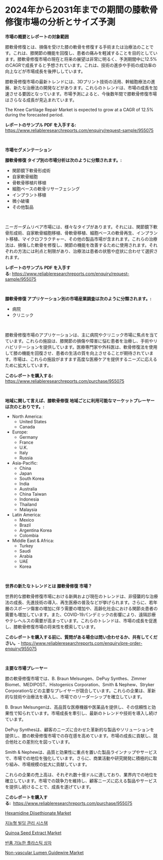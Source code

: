 <p><h1>2024年から2031年までの期間の膝軟骨修復市場の分析とサイズ予測</h1></p><p><strong>市場の概要とレポートの対象範囲</strong></p>
<p><p>膝軟骨修復とは、損傷を受けた膝の軟骨を修復する手術または治療法のことです。これは、膝関節の機能を回復し、患者の痛みを軽減することを目的としています。膝軟骨修復市場の現在と将来の展望は非常に明るく、予測期間中に12.5%のCAGRで成長すると予想されています。これは、技術の進歩や手術の成功率の向上などが市場成長を後押ししています。</p><p>膝軟骨修復市場の最新トレンドには、3Dプリント技術の活用、幹細胞療法の進展、新たな治療法の開発などがあります。これらのトレンドは、市場の成長を加速させる要因となっています。市場予測によると、今後数年間で膝軟骨修復市場はさらなる成長が見込まれています。</p><p>The Knee Cartilage Repair Market is expected to grow at a CAGR of 12.5% during the forecasted period.</p></p>
<p><strong>レポートのサンプル PDF を入手する:</strong> <a href="https://www.reliableresearchreports.com/enquiry/request-sample/955075">https://www.reliableresearchreports.com/enquiry/request-sample/955075</a></p>
<p>&nbsp;</p>
<p><strong>市場セグメンテーション</strong></p>
<p><strong>膝軟骨修復 タイプ別の市場分析は次のように分類されます。:</strong></p>
<p><ul><li>関節鏡下軟骨形成術</li><li>自家軟骨細胞</li><li>骨軟骨移植片移植</li><li>細胞ベースの軟骨リサーフェシング</li><li>インプラント移植</li><li>微小破壊</li><li>その他製品</li></ul></p>
<p>&nbsp;</p>
<p><p>ニーガーダムリペア市場には、様々なタイプがあります。それには、関節鏡下軟骨形成術、自家軟骨細胞移植、骨軟骨移植、細胞ベースの軟骨再生、インプラント移植、マイクロフラクチャー、その他の製品市場が含まれます。これらの治療法は、損傷した軟骨を修復し、関節の機能を改善するために使用されます。それぞれの方法には利点と制限があり、治療法は患者の状態や症状に合わせて選択されます。</p></p>
<p><strong>レポートのサンプル PDF を入手する:</strong>&nbsp;<a href="https://www.reliableresearchreports.com/enquiry/request-sample/955075">https://www.reliableresearchreports.com/enquiry/request-sample/955075</a></p>
<p>&nbsp;</p>
<p><strong> 膝軟骨修復 アプリケーション別の市場産業調査は次のように分類されます。:</strong></p>
<p><ul><li>病院</li><li>クリニック</li></ul></p>
<p>&nbsp;</p>
<p><p>膝軟骨修復市場のアプリケーションは、主に病院やクリニック市場に焦点を当てています。これらの施設は、膝関節の損傷や障害に悩む患者を治療し、手術やリハビリテーションを提供しています。医療専門家や外科医は、軟骨修復法を使用して膝の機能を回復させ、患者の生活の質を向上させることが期待されています。市場は、これらの施設がますます高度な医療ケアを提供するニーズに応えるために拡大しています。</p></p>
<p><strong>このレポートを購入する:</strong>&nbsp; <a href="https://www.reliableresearchreports.com/purchase/955075">https://www.reliableresearchreports.com/purchase/955075</a></p>
<p>&nbsp;</p>
<p><strong>地域に関して言えば、膝軟骨修復 地域ごとに利用可能なマーケットプレーヤーは次のとおりです。:</strong></p>
<p><ul>
    <li>
        North America:
        <ul>
            <li>United States</li>
            <li>Canada</li>
        </ul>
    </li>
    <li>
        Europe:
        <ul>
            <li>Germany</li>
            <li>France</li>
            <li>U.K.</li>
            <li>Italy</li>
            <li>Russia</li>
        </ul>
    </li>
    <li>
        Asia-Pacific:
        <ul>
            <li>China</li>
            <li>Japan</li>
            <li>South Korea</li>
            <li>India</li>
            <li>Australia</li>
            <li>China Taiwan</li>
            <li>Indonesia</li>
            <li>Thailand</li>
            <li>Malaysia</li>
        </ul>
    </li>
    <li>
        Latin America:
        <ul>
            <li>Mexico</li>
            <li>Brazil</li>
            <li>Argentina Korea</li>
            <li>Colombia</li>
        </ul>
    </li>
    <li>
        Middle East & Africa:
        <ul>
            <li>Turkey</li>
            <li>Saudi</li>
            <li>Arabia</li>
            <li>UAE</li>
            <li>Korea</li>
        </ul>
    </li>
    </ul></p>
<p>&nbsp;</p>
<p><strong>世界の新たなトレンドとは 膝軟骨修復 市場？</strong></p>
<p><p>世界的な膝軟骨修復市場における新興および現在のトレンドは、非侵襲的な治療法の成長、先進技術の導入、再生医療の普及などが挙げられます。さらに、若年層のスポーツ傷害の増加に伴う需要の増加や、高齢化社会における関節炎患者の需要も増加しています。また、COVID-19パンデミックの影響により、遠隔診療やテレヘルスの需要が高まっています。これらのトレンドは、市場の成長を促進し、膝軟骨修復市場の将来性を模索しています。</p></p>
<p><strong>このレポートを購入する前に、質問がある場合は問い合わせるか、共有してください。</strong>- <a href="https://www.reliableresearchreports.com/enquiry/pre-order-enquiry/955075">https://www.reliableresearchreports.com/enquiry/pre-order-enquiry/955075</a></p>
<p>&nbsp;</p>
<p><strong>主要な市場プレーヤー</strong></p>
<p><p>膝の軟骨修復市場では、B. Braun Melsungen、DePuy Synthes、Zimmer Biomet、MEDIPOST、Histogenics Corporation、Smith & Nephew、Stryker Corporationなどの主要なプレイヤーが競合しています。これらの企業は、革新的な技術や治療法を導入し、市場でのリーダーシップを確立しています。</p><p>B. Braun Melsungenは、高品質な医療機器や医薬品を提供し、その信頼性と効果性で知られています。市場成長を牽引し、最新のトレンドや技術を導入し続けています。</p><p>DePuy Synthesは、顧客のニーズに合わせた革新的な製品やソリューションを提供し、膝の軟骨修復市場での存在感を高めています。市場の成長に貢献し、競合他社との差別化を図っています。</p><p>Smith & Nephewは、品質と効果性に重点を置いた製品ラインナップやサービスで、市場での地位を強化しています。さらに、商業活動や研究開発に積極的に取り組み、市場規模の拡大に貢献しています。</p><p>これらの企業の売上高は、それぞれ数十億ドルに達しており、業界内での地位を確立しています。市場での競争力を維持し、顧客ニーズに応える製品やサービスを提供し続けることで、成長を遂げています。</p></p>
<p><strong>このレポートを購入する:</strong>&nbsp;&nbsp;<a href="https://www.reliableresearchreports.com/purchase/955075">https://www.reliableresearchreports.com/purchase/955075</a></p>
<p><p><a href="https://crocus-run-b5a.notion.site/Hexamidine-Diisethionate-Market-Analysis-and-Market-Size-Global-Industry-Overview-Market-Segmentat-29527de27df445108d392f85642e0ef4">Hexamidine Diisethionate Market</a></p><p><a href="https://github.com/vs10l4sfg5c/Market-Research-Report-List-1/blob/main/8472492185449.md">지능형 빌딩 관리 시스템</a></p><p><a href="https://view.publitas.com/reportprime-1/quinoa-seed-extract-market-provides-a-comprehensive-analysis-including-a-macro-overview-of-the-market-as-well-as-micro-details-such-as-market-size-and-competitive-landscape/">Quinoa Seed Extract Market</a></p><p><a href="https://medium.com/@frankpeters35/%ED%9A%8C%EC%88%98-%EA%B0%80%EB%8A%A5%ED%95%9C-%ED%94%8C%EB%9D%BC%EC%8A%A4%ED%8B%B1-%ED%81%AC%EB%A0%88%EC%9D%B4%ED%8A%B8-%EC%8B%9C%EC%9E%A5%EC%9D%80-%EC%8B%9C%EC%9E%A5-%EC%A0%90%EC%9C%A0%EC%9C%A8-%EC%8B%9C%EC%9E%A5-%ED%8A%B8%EB%A0%8C%EB%93%9C-%EB%B0%8F-%EC%8B%9C%EC%9E%A5-%EC%84%B1%EC%9E%A5%EC%97%90-%EB%8C%80%ED%95%9C-%EC%A0%95%EB%B3%B4%EB%A5%BC-%EC%A0%9C%EA%B3%B5%ED%95%A9%EB%8B%88%EB%8B%A4-e80604bd6a8b">반품 가능한 플라스틱 상자</a></p><p><a href="https://github.com/bmorecock/Market-Research-Report-List-2/blob/main/non-vascular-lumen-guidewire-market.md">Non-vascular Lumen Guidewire Market</a></p></p>